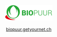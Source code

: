 ﻿
<p align="center">
  <br><br><img src="Logos/logo2.png"><br><br>
  <a href="http://biopuur.getyournet.ch/">biopuur.getyournet.ch</a><br><br><br><br><br>
</p>
